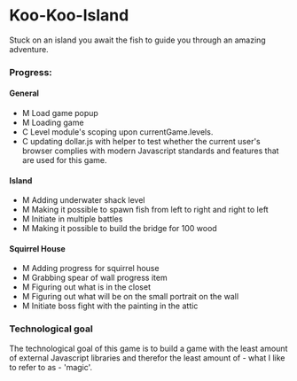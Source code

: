 Koo-Koo-Island
==============

Stuck on an island you await the fish to guide you through an amazing adventure.

### Progress:

#### General
- M Load game popup
- M Loading game
- C Level module's scoping upon currentGame.levels.<x>
- C updating dollar.js with helper to test whether the current user's browser complies with modern Javascript standards and features that are used for this game.

#### Island
- M Adding underwater shack level
- M Making it possible to spawn fish from left to right and right to left
- M Initiate in multiple battles
- M Making it possible to build the bridge for 100 wood

#### Squirrel House
- M Adding progress for squirrel house
- M Grabbing spear of wall progress item
- M Figuring out what is in the closet
- M Figuring out what will be on the small portrait on the wall
- M Initiate boss fight with the painting in the attic

### Technological goal

The technological goal of this game is to build a game with the least amount of external Javascript libraries and therefor the least amount of - what I like to refer to as - 'magic'.
